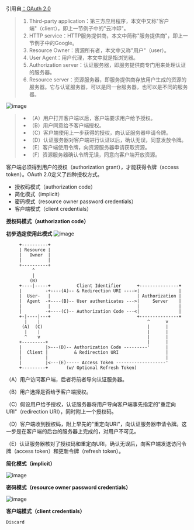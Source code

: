 引用自[：OAuth 2.0](http://www.ruanyifeng.com/blog/2014/05/oauth_2_0.html)

> 1. Third-party application：第三方应用程序，本文中又称"客户端"（client），即上一节例子中的"云冲印"。
> 2. HTTP service：HTTP服务提供商，本文中简称"服务提供商"，即上一节例子中的Google。
> 3. Resource Owner：资源所有者，本文中又称"用户"（user）。
> 4. User Agent：用户代理，本文中就是指浏览器。
> 5. Authorization server：认证服务器，即服务提供商专门用来处理认证的服务器。
> 6. Resource server：资源服务器，即服务提供商存放用户生成的资源的服务器。它与认证服务器，可以是同一台服务器，也可以是不同的服务器。


![image](http://image.beekka.com/blog/2014/bg2014051203.png)

> - （A）用户打开客户端以后，客户端要求用户给予授权。
> - （B）用户同意给予客户端授权。
> - （C）客户端使用上一步获得的授权，向认证服务器申请令牌。
> - （D）认证服务器对客户端进行认证以后，确认无误，同意发放令牌。
> - （E）客户端使用令牌，向资源服务器申请获取资源。
> - （F）资源服务器确认令牌无误，同意向客户端开放资源。

客户端必须得到用户的授权（authorization grant），才能获得令牌（access token）。OAuth 2.0定义了四种授权方式。
- 授权码模式（authorization code）
- 简化模式（implicit）
- 密码模式（resource owner password credentials）
- 客户端模式（client credentials）


**授权码模式（authorization code）**

**初步选定使用此模式**
![image](http://image.beekka.com/blog/2014/bg2014051204.png)


```
     +----------+
     | Resource |
     |   Owner  |
     |          |
     +----------+
          ^
          |
         (B)
     +----|-----+          Client Identifier      +---------------+
     |         -+----(A)-- & Redirection URI ---->|               |
     |  User-   |                                 | Authorization |
     |  Agent  -+----(B)-- User authenticates --->|     Server    |
     |          |                                 |               |
     |         -+----(C)-- Authorization Code ---<|               |
     +-|----|---+                                 +---------------+
       |    |                                         ^      v
      (A)  (C)                                        |      |
       |    |                                         |      |
       ^    v                                         |      |
     +---------+                                      |      |
     |         |>---(D)-- Authorization Code ---------'      |
     |  Client |          & Redirection URI                  |
     |         |                                             |
     |         |<---(E)----- Access Token -------------------'
     +---------+       (w/ Optional Refresh Token)
```


（A）用户访问客户端，后者将前者导向认证服务器。

（B）用户选择是否给予客户端授权。

（C）假设用户给予授权，认证服务器将用户导向客户端事先指定的"重定向URI"（redirection URI），同时附上一个授权码。

（D）客户端收到授权码，附上早先的"重定向URI"，向认证服务器申请令牌。这一步是在客户端的后台的服务器上完成的，对用户不可见。

（E）认证服务器核对了授权码和重定向URI，确认无误后，向客户端发送访问令牌（access token）和更新令牌（refresh token）。

**简化模式（implicit）**

![image](http://image.beekka.com/blog/2014/bg2014051205.png)

**密码模式（resource owner password credentials）**

![image](http://image.beekka.com/blog/2014/bg2014051206.png)

**客户端模式（client credentials）**

    Discard